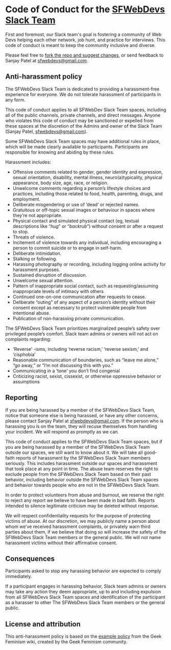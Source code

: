 # Code of Conduct for the [SFWebDevs Slack Team](https://sfwebdevs.slack.com)

First and foremost, our Slack team's goal is fostering a community of Web Devs helping each other network, job hunt, and practice for interviews.  This code of conduct is meant to keep the community inclusive and diverse.

Please feel free to [fork the repo and suggest changes](https://github.com/WebDevsSF/Code-of-Conduct), or send feedback to Sanjay Patel at [sfwebdevs@gmail.com](mailto://sfwebdevs@gmail.com).

## Anti-harassment policy

The SFWebDevs Slack Team is dedicated to providing a harassment-free experience for everyone. We do not tolerate harassment of participants in any form.

This code of conduct applies to all SFWebDev Slack Team spaces, including all of the public channels, private channels, and direct messages. Anyone who violates this code of conduct may be sanctioned or expelled from these spaces at the discretion of the Admins and owner of the Slack Team (Sanjay Patel, [sfwebdevs@gmail.com](mailto://sfwebdevs@gmail.com)).

Some SFWebDevs Slack Team spaces may have additional rules in place, which will be made clearly available to participants. Participants are responsible for knowing and abiding by these rules.

Harassment includes:

* Offensive comments related to gender, gender identity and expression, sexual orientation, disability, mental illness, neuro(a)typicality, physical appearance, body size, age, race, or religion.
* Unwelcome comments regarding a person’s lifestyle choices and practices, including those related to food, health, parenting, drugs, and employment.
* Deliberate misgendering or use of ‘dead’ or rejected names.
* Gratuitous or off-topic sexual images or behaviour  in spaces where they’re not appropriate.
* Physical contact and simulated physical contact (eg, textual descriptions like “*hug*” or “*backrub*”) without consent or after a request to stop.
* Threats of violence.
* Incitement of violence towards any individual, including encouraging a person to commit suicide or to engage in self-harm.
* Deliberate intimidation.
* Stalking or following.
* Harassing photography or recording, including logging online activity for harassment purposes.
* Sustained disruption of discussion.
* Unwelcome sexual attention.
* Pattern of inappropriate social contact, such as requesting/assuming inappropriate levels of intimacy with others
* Continued one-on-one communication after requests to cease.
* Deliberate “outing” of any aspect of a person’s identity without their consent except as necessary to protect vulnerable people from intentional abuse.
* Publication of non-harassing private communication.

The SFWebDevs Slack Team prioritizes marginalized people’s safety over privileged people’s comfort. Slack team admins or owners will not act on complaints regarding:

* ‘Reverse’ -isms, including ‘reverse racism,’ ‘reverse sexism,’ and ‘cisphobia’
* Reasonable communication of boundaries, such as “leave me alone,” “go away,” or “I’m not discussing this with you.”
* Communicating in a ‘tone’ you don’t find congenial
* Criticizing racist, sexist, cissexist, or otherwise oppressive behavior or assumptions

## Reporting

If you are being harassed by a member of the SFWebDevs Slack Team, notice that someone else is being harassed, or have any other concerns, please contact Sanjay Patel at [sfwebdevs@gmail.com](mailto://sfwebdevs@gmail.com). If the person who is harassing you is on the team, they will recuse themselves from handling your incident. We will respond as promptly as we can.

This code of conduct applies to the SFWebDevs Slack Team spaces, but if you are being harassed by a member of the SFWebDevs Slack Team outside our spaces, we still want to know about it. We will take all good-faith reports of harassment by the SFWebDevs Slack Team members seriously. This includes harassment outside our spaces and harassment that took place at any point in time. The abuse team reserves the right to exclude people from the SFWebDevs Slack Team based on their past behavior, including behavior outside the SFWebDevs Slack Team spaces and behavior towards people who are not in the SFWebDevs Slack Team.

In order to protect volunteers from abuse and burnout, we reserve the right to reject any report we believe to have been made in bad faith. Reports intended to silence legitimate criticism may be deleted without response.

We will respect confidentiality requests for the purpose of protecting victims of abuse. At our discretion, we may publicly name a person about whom we’ve received harassment complaints, or privately warn third parties about them, if we believe that doing so will increase the safety of the SFWebDevs Slack Team members or the general public. We will not name harassment victims without their affirmative consent.

## Consequences

Participants asked to stop any harassing behavior are expected to comply immediately.

If a participant engages in harassing behavior, Slack team admins or owners may take any action they deem appropriate, up to and including expulsion from all SFWebDevs Slack Team spaces and identification of the participant as a harasser to other The SFWebDevs Slack Team members or the general public.

## License and attribution

This anti-harassment policy is based on the [example policy](http://geekfeminism.wikia.com/wiki/Community_anti-harassment) from the Geek Feminism wiki, created by the Geek Feminism community.